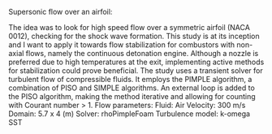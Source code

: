 Supersonic flow over an airfoil:

The idea was to look for high speed flow over a symmetric airfoil (NACA 0012), checking for the shock wave formation. This study is at its inception and I want to apply it towards flow stabilization for combustors with non-axial flows, namely the continuous detonation engine. Although a nozzle is preferred due to high temperatures at the exit, implementing active methods for stabilization could prove beneficial.
The study uses a transient solver for turbulent flow of compressible fluids. It employs the PIMPLE algorithm, a combination of PISO and SIMPLE algorithms. An external loop is added to the PISO algorithm, making the method iterative and allowing for counting with Courant number > 1.
Flow parameters:
Fluid: Air
Velocity: 300 m/s
Domain: 5.7 x 4 (m)
Solver: rhoPimpleFoam
Turbulence model: k-omega SST
